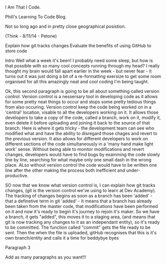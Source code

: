 <!-- This template is in markdown, not html, so
  it will not render beautifully when you copy and
  paste it into your github.io site, but it will at
  least be published. Next week you'll be creating a
  blog template using HTML and CSS and you'll be able
  to copy and paste the blog posts from week 1 in there
  to make them pretty next week.

  For now, please replace the title, subtitle (if desired),
  and date with the text you would like. Markdown is pretty
  simple, so you can just feel free to type. =) You'll want
  to delete this chunk of a comment as well. -->


I Am That I Code.


Phill's Learning To Code Blog.


Not so long ago and in pretty close geographical posistion.

(Think - 8/11/14 - Petone)


Explain how git tracks changes
Evaluate the benefits of using GitHub to store code

Intro
Well what a week it's been! I probably need some sleep, but how is that possible with so many cool concepts running through my head? I really thought my brain would fall apart earlier in the week - but never fear - it turns out it was just doing a bit of a re-formatting exersize to get some room organised for all this amazingly neat and cool coding I'm being taught.

Ok, this second paragraph is going to be all about something called version control.
Version control is a nessersary tool in developing code as it allows for some pretty neat things to occur and stops some pretty tedious things from also occuring. Version control keep the code being worked on in a 'central' location, visable to all the developers working on it. It allows those developers to take a copy of the code, called a branch, work on it, modify it, even delete it before uploading and joining it back to the source of that branch. Here is where it gets tricky - the development team can see who modified what and have the ability to disregard those chages and revert to the previous version. It also allows for different developers to work on different sections of the code simultaneously in a 'many hand make light work' sense. Without being able to monitor modifications and revert changes, developers would have to find bugs by examining the code slowly line by line, searching for what maybe only one small dash in the wrong place. ALso without version control the code would have to be written one line after the other making the process both inefficient and under-productive.


SO now that we know what version control is, I can explain how git tracks changes, (git is the version control we've using to learn at Dev Academy). The tracking of changes begins as soon as a branch has been 'added' - that a definetive term in git 'added' - It means that a branch has already been taken from the master code, that modifications have been performed on it and now it's ready to begin it's journey to rejoin it's maker. So we have a branch, it gets "added", this moves it to a staging area, (and means that git is now tracking any changes to it as an independant entity), so it's ready to be committed. The function called "commit" gets the file ready to be sent. Then the when the file is uploaded, gitHub recognises that this is it's own branch/entity and calls it a time for beddybye byes

Paragraph 3

Add as many paragraphs as you want!!!

